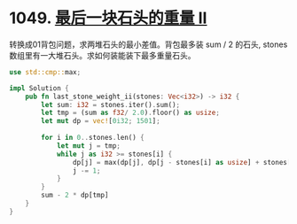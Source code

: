 # 1049. [最后一块石头的重量 II](https://leetcode-cn.com/problems/last-stone-weight-ii/)

转换成01背包问题，求两堆石头的最小差值。背包最多装 sum / 2 的石头, stones数组里有一大堆石头。求如何装能装下最多重量石头。

```rust
use std::cmp::max;

impl Solution {
    pub fn last_stone_weight_ii(stones: Vec<i32>) -> i32 {
        let sum: i32 = stones.iter().sum();
        let tmp = (sum as f32/ 2.0).floor() as usize;
        let mut dp = vec![0i32; 1501];
        
        for i in 0..stones.len() {
            let mut j = tmp;
            while j as i32 >= stones[i] {
                dp[j] = max(dp[j], dp[j - stones[i] as usize] + stones[i]);
                j -= 1;
            }
        }
        sum - 2 * dp[tmp]
    }
}
```

